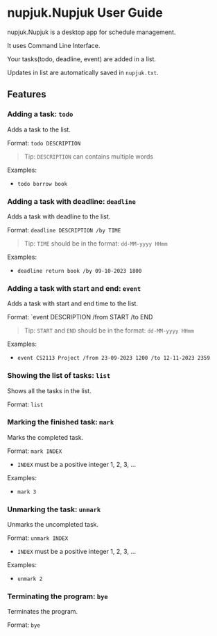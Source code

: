 # nupjuk.Nupjuk User Guide

nupjuk.Nupjuk is a desktop app for schedule management.

It uses Command Line Interface.

Your tasks(todo, deadline, event) are added in a list.

Updates in list are automatically saved in `nupjuk.txt`.

## Features

### Adding a task: `todo`

Adds a task to the list.

Format: `todo DESCRIPTION`

> Tip: `DESCRIPTION` can contains multiple words

Examples: 

- `todo borrow book`

### Adding a task with deadline: `deadline`

Adds a task with deadline to the list.

Format: `deadline DESCRIPTION /by TIME`

> Tip: `TIME` should be in the format: `dd-MM-yyyy HHmm`

Examples:

- `deadline return book /by 09-10-2023 1800`


### Adding a task with start and end: `event`

Adds a task with start and end time to the list.

Format: `event DESCRIPTION /from START /to END

> Tip: `START` and `END` should be in the format: `dd-MM-yyyy HHmm`

Examples:

- `event CS2113 Project /from 23-09-2023 1200 /to 12-11-2023 2359`

### Showing the list of tasks: `list`

Shows all the tasks in the list.

Format: `list`

### Marking the finished task: `mark`

Marks the completed task.

Format: `mark INDEX`

- `INDEX` must be a positive integer 1, 2, 3, ...

Examples:

- `mark 3`

### Unmarking the task: `unmark`

Unmarks the uncompleted task.

Format: `unmark INDEX`

- `INDEX` must be a positive integer 1, 2, 3, ...

Examples:

- `unmark 2`

### Terminating the program: `bye`

Terminates the program.

Format: `bye`
